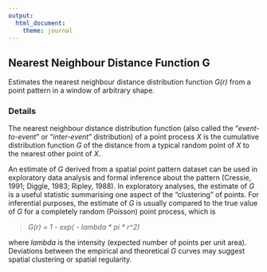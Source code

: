 ```yaml
---
output: 
  html_document: 
    theme: journal
---
```


## Nearest Neighbour Distance Function G

Estimates the nearest neighbour distance distribution function *G(r)* from a point pattern in a window of arbitrary shape.

### Details

The nearest neighbour distance distribution function (also called the “*event-to-event*” or “*inter-event*” distribution) of a point process *X* is the cumulative distribution function *G* of the distance from a typical random point of *X* to the nearest other point of *X*.

An estimate of *G* derived from a spatial point pattern dataset can be used in exploratory data analysis and formal inference about the pattern (Cressie, 1991; Diggle, 1983; Ripley, 1988). In exploratory analyses, the estimate of *G* is a useful statistic summarising one aspect of the “clustering” of points. For inferential purposes, the estimate of *G* is usually compared to the true value of *G* for a completely random (Poisson) point process, which is

> *G(r) = 1 - exp( - lambda * pi * r^2)*

where *lambda* is the intensity (expected number of points per unit area). Deviations between the empirical and theoretical *G* curves may suggest spatial clustering or spatial regularity.